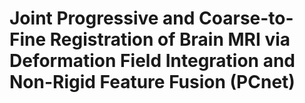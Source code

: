 #  Joint Progressive and Coarse-to-Fine Registration of Brain MRI via Deformation Field Integration and Non-Rigid Feature Fusion (PCnet)
